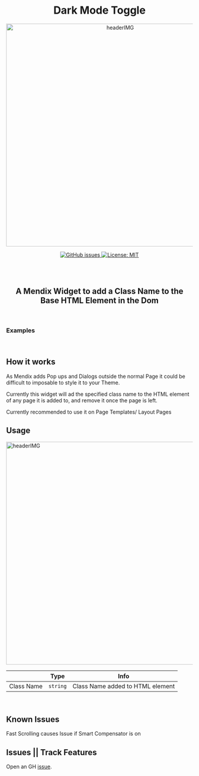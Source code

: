 <h1 align="center">Dark Mode Toggle</h1>

<p align="center">
 <img  align="center" alt="headerIMG"  width="600" src="https://raw.githubusercontent.com/mendixlabs/app-services-components/main/packages/web-widgets/dark-mode-toggle-widget/assets/ThemeToggle.png" target="_blank" />
</p>

<p align="center">
  <a href="https://appstore.home.mendix.com/link/modeler/">
    <img alt="GitHub issues" src="https://img.shields.io/badge/Studio%20version-8.15%2B-blue.svg?style=for-the-badge" target="_blank" />
  </a>

  <a href="/LICENSE">
    <img alt="License: MIT" src="https://img.shields.io/badge/license-Apache%202.0-orange.svg?style=for-the-badge" target="_blank" />
  </a>
  <br/>
</p>
<p align="center">
  <br/>
  <br/>
  <h2 align="center">
    A Mendix Widget to add a Class Name to the Base HTML Element in the Dom
  </h2>
</p>
<br/>
<h3>Examples</h3>

<br/>

## How it works

As Mendix adds Pop ups and Dialogs outside the normal Page it could be difficult to imposable to style it to your Theme.

Currently this widget will ad the specified class name to the HTML element of any page it is added to, and remove it
once the page is left.

Currently recommended to use it on Page Templates/ Layout Pages

## Usage

 <img  align="center" alt="headerIMG"  width="600" src="https://raw.githubusercontent.com/mendixlabs/app-services-components/main/packages/web-widgets/dark-mode-toggle-widget/assets/ds1.png" target="_blank" />

|            | Type     | Info                             |
| ---------- | -------- | -------------------------------- |
| Class Name | `string` | Class Name added to HTML element |

<br/>

## Known Issues

Fast Scrolling causes Issue if Smart Compensator is on

## Issues || Track Features

Open an GH [issue](https://github.com/mendixlabs/app-services-components/issues/new/choose).
